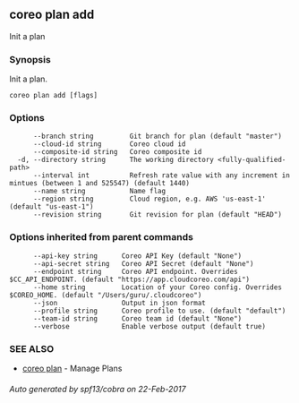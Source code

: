 ## coreo plan add

Init a plan

### Synopsis


Init a plan.

```
coreo plan add [flags]
```

### Options

```
      --branch string         Git branch for plan (default "master")
      --cloud-id string       Coreo cloud id
      --composite-id string   Coreo composite id
  -d, --directory string      The working directory <fully-qualified-path>
      --interval int          Refresh rate value with any increment in mintues (between 1 and 525547) (default 1440)
      --name string           Name flag
      --region string         Cloud region, e.g. AWS 'us-east-1' (default "us-east-1")
      --revision string       Git revision for plan (default "HEAD")
```

### Options inherited from parent commands

```
      --api-key string      Coreo API Key (default "None")
      --api-secret string   Coreo API Secret (default "None")
      --endpoint string     Coreo API endpoint. Overrides $CC_API_ENDPOINT. (default "https://app.cloudcoreo.com/api")
      --home string         Location of your Coreo config. Overrides $COREO_HOME. (default "/Users/guru/.cloudcoreo")
      --json                Output in json format
      --profile string      Coreo profile to use. (default "default")
      --team-id string      Coreo team id (default "None")
      --verbose             Enable verbose output (default true)
```

### SEE ALSO
* [coreo plan](coreo_plan.md)	 - Manage Plans

###### Auto generated by spf13/cobra on 22-Feb-2017
